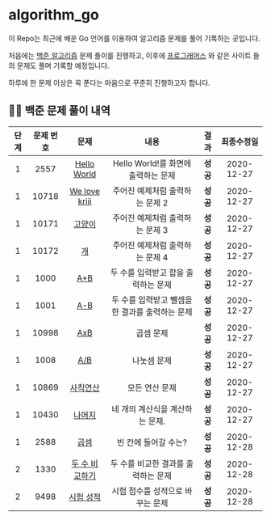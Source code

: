 # algorithm_go

이 Repo는 최근에 배운 Go 언어를 이용하여 알고리즘 문제를 풀어 기록하는 곳입니다.

처음에는 [백준 알고리즘](https://www.acmicpc.net/) 문제 풀이를 진행하고, 이후에 [프로그래머스](https://programmers.co.kr/) 와 같은 사이트 들의 문제도 풀며 기록할 예정입니다.

하루에 한 문제 이상은 꼭 푼다는 마음으로 꾸준히 진행하고자 합니다.



## 👨‍💻 백준 문제 풀이 내역

| 단계 | 문제 번호 |                          문제                          |                      내용                       |   결과   | 최종수정일 |
| :--: | :-------: | :----------------------------------------------------: | :---------------------------------------------: | :------: | :--------: |
|  1   |   2557    |  [Hello World](https://www.acmicpc.net/problem/2557)   |       Hello World!를 화면에 출력하는 문제       | **성공** | 2020-12-27 |
|  1   |   10718   | [We love kriii](https://www.acmicpc.net/problem/10718) |         주어진 예제처럼 출력하는 문제 2         | **성공** | 2020-12-27 |
|  1   |   10171   |    [고양이](https://www.acmicpc.net/problem/10171)     |         주어진 예제처럼 출력하는 문제 3         | **성공** | 2020-12-27 |
|  1   |   10172   |      [개](https://www.acmicpc.net/problem/10172)       |         주어진 예제처럼 출력하는 문제 4         | **성공** | 2020-12-27 |
|  1   |   1000    |      [A+B](https://www.acmicpc.net/problem/1000)       |       두 수를 입력받고 합을 출력하는 문제       | **성공** | 2020-12-27 |
|  1   |   1001    |      [A-B](https://www.acmicpc.net/problem/1001)       | 두 수를 입력받고 뺄셈을 한 결과를 출력하는 문제 | **성공** | 2020-12-27 |
|  1   |   10998   |      [AxB](https://www.acmicpc.net/problem/10998)      |                    곱셈 문제                    | **성공** | 2020-12-27 |
|  1   |   1008    |      [A/B](https://www.acmicpc.net/problem/1008)       |                   나눗셈 문제                   | **성공** | 2020-12-27 |
|  1   |   10869   |   [사칙연산](https://www.acmicpc.net/problem/10869)    |                 모든 연산 문제                  | **성공** | 2020-12-27 |
|  1   |   10430   |    [나머지](https://www.acmicpc.net/problem/10430)     |         네 개의 계산식을 계산하는 문제.         | **성공** | 2020-12-27 |
|  1   |   2588    |      [곱셈](https://www.acmicpc.net/problem/2588)      |              빈 칸에 들어갈 수는?               | **성공** | 2020-12-28 |
|  2   |   1330    | [두 수 비교하기](https://www.acmicpc.net/problem/1330) |       두 수를 비교한 결과를 출력하는 문제       | **성공** | 2020-12-28 |
|  2   |   9498    |   [시험 성적](https://www.acmicpc.net/problem/9498)    |        시험 점수를 성적으로 바꾸는 문제         | **성공** | 2020-12-28 |

